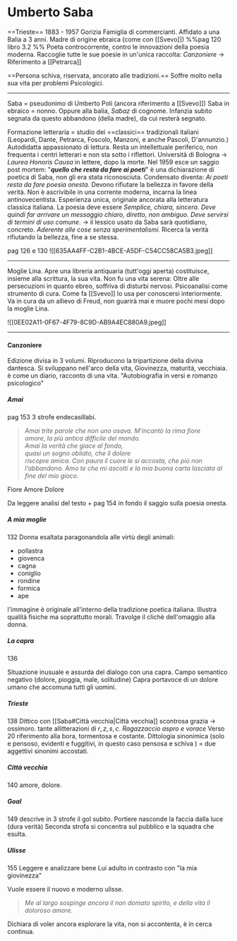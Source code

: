 # Umberto Saba
==Trieste== 1883 - 1957 Gorizia
Famiglia di commercianti. Affidato a una Balia a 3 anni. 
Madre di origine ebraica (come con [[Svevo]])
%%pag 120 libro 3.2 %%
Poeta controcorrente, contro le innovazioni della poesia moderna. Raccoglie tutte le sue poesie in un'unica raccolta: *Canzoniere* -> Riferimento a [[Petrarca]]

==Persona schiva, riservata, ancorato alle tradizioni.== 
Soffre molto nella sua vita per problemi Psicologici. 

---

Saba = pseudonimo di  Umberto Poli (ancora riferimento a [[Svevo]])
Saba in ebraico = nonno. Oppure alla balia, *Sabaz* di cognome. 
Infanzia subito segnata da questo abbandono (della madre), da cui resterà segnato. 

Formazione letteraria = studio dei ==classici== tradizionali italiani (Leopardi, Dante, Petrarca, Foscolo, Manzoni, e anche Pascoli, D'annunzio.)
Autodidatta appassionato di lettura. Resta un intellettuale periferico, non frequenta i centri letterari e non sta sotto i riflettori. 
Università di Bologna -> *Laurea Honoris Causa* in lettere, dopo la morte. 
Nel 1959 esce un saggio post mortem: "***quello che resta da fare ai poeti***" è una dichiarazione di poetica di Saba, non gli era stata riconosciuta. Condensato diventa: *Ai poeti resta da fare poesia onesta.* 
Devono rifiutare la bellezza in favore della verità. 
Non è ascrivibile in una corrente moderna, incarna la linea antinovecentista. 
Esperienza unica, originale ancorata alla letteratura classica italiana.
La poesia deve essere *Semplice, chiara, sincera.*
*Deve quindi far arrivare un messaggio chiaro, diretto, non ambiguo. Deve servirsi di termini di uso comune*. -> il lessico usato da Saba sarà quotidiano, concreto. 
*Aderente alle cose senza sperimentalismi.* 
Ricerca la verità rifiutando la bellezza, fine a se stessa. 

pag 126 e 130
![[635AA4FF-C2B1-4BCE-A5DF-C54CC58CA5B3.jpeg]]


---

Moglie Lina. 
Apre una libreria antiquaria (tutt'oggi aperta) costituisce, insieme alla scrittura, la sua vita. 
Non fu una vita serena: Oltre alle persecuzioni in quanto ebreo, soffriva di disturbi nervosi. 
Psicoanalisi come strumento di cura. Come fa [[Svevo]] lo usa per conoscersi interiormente. 
Va in cura da un allievo di Freud, non guarirà mai e muore pochi mesi dopo la moglie Lina. 

![[0EE02A11-0F67-4F79-8C9D-AB9A4EC880A9.jpeg]]

---

#### Canzoniere
Edizione divisa in 3 volumi. Riproducono la tripartizione della divina dantesca. Si sviluppano nell'arco della vita, Giovinezza, maturità, vecchiaia.
è come un diario, racconto di una vita. 
"Autobiografia in versi e romanzo psicologico"

##### Amai
pag 153 
3 strofe endecasillabi. 

>_Amai trite parole che non uno
osava. M’incantò la rima fiore  
amore,
la più antica difficile del mondo.  
Amai la verità che giace al fondo,  
quasi un sogno obliato, che il dolore  
riscopre amica. Con paura il cuore
le si accosta, che più non l’abbandona.
Amo te che mi ascolti e la mia buona
carta lasciata al fine del mio gioco._

Fiore
Amore
Dolore

Da leggere analisi del testo + pag 154 in fondo il saggio sulla poesia onesta. 

##### A mia moglie 
132
Donna esaltata paragonandola alle virtù degli animali: 
- pollastra
- giovenca
- cagna
- coniglio
- rondine
- formica
- ape

l'immagine è originale all'interno della tradizione poetica italiana.
Illustra qualità fisiche ma soprattutto morali. 
Travolge il clichè dell'omaggio alla donna. 
##### La capra
136

Situazione inusuale e assurda del dialogo con una capra. Campo semantico negativo (dolore, pioggia, male, solitudine)
Capra portavoce di un dolore umano che accomuna tutti gli uomini.


##### Trieste 
138 
Dittico con [[Saba#Città vecchia|Città vecchia]]
scontrosa grazia -> ossimoro. 
tante allitterazioni di $r, z, s, c$. _Ragazzaccio aspro e vorace_
Verso 20 riferimento alla bora, tormentosa e costante. 
Dittologia sinonimica (solo e pensoso, evidenti e fuggitivi, in questo caso pensosa e schiva ) = due aggettivi sinonimi accostati. 

##### Città vecchia 
140 
amore, dolore.

##### Goal 
149 
descrive in  3 strofe il gol subito. Portiere nasconde la faccia dalla luce (dura verità)
Seconda strofa si concentra sul pubblico e la squadra che esulta. 
##### Ulisse 
155
Leggere e analizzare bene
Lui adulto in contrasto con "la mia giovinezza"

Vuole essere il nuovo e moderno ulisse. 
> *Me al largo sospinge ancora il non domato spirito, e della vita il doloroso amore.*

Dichiara di voler ancora esplorare la vita, non si accontenta, è in cerca continua. 
